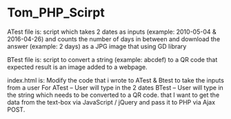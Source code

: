 # Tom_PHP_Scirpt
ATest file is:
script which takes 2 dates as inputs (example: 2010-05-04 & 2016-04-26) 
and counts the number of days in between and download the answer (example: 2 days) as a JPG image that using GD library

BTest file is:
script to convert a string (example: abcdef) to a QR code that expected result is an image added to a webpage.

index.html is: 
Modify the code that i wrote to ATest & Btest to take the inputs from a user 
For 
ATest – User will type in the 2 dates
BTest – User will type in the string which needs to be converted to a QR code.
that I want to get the data from the text-box via JavaScript / jQuery and pass it to PHP via Ajax POST.  
